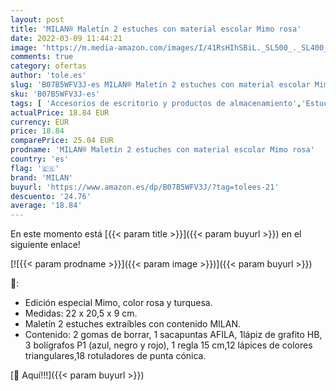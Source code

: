 ```yaml
---
layout: post
title: 'MILAN® Maletín 2 estuches con material escolar Mimo rosa'
date: 2022-03-09 11:44:21
image: 'https://m.media-amazon.com/images/I/41RsHIhSBiL._SL500_._SL400_.jpg'
comments: true
category: ofertas
author: 'tole.es'
slug: 'B07B5WFV3J-es MILAN® Maletín 2 estuches con material escolar Mimo rosa'
sku: 'B07B5WFV3J-es'
tags: [ 'Accesorios de escritorio y productos de almacenamiento','Estuches escolares','Material de oficina','Materiales, organizadores y dispensadores de escritorio','Oficina y papelería','escolar','material','milan', ]
actualPrice: 18.84 EUR
currency: EUR
price: 18.84
comparePrice: 25.04 EUR
prodname: 'MILAN® Maletín 2 estuches con material escolar Mimo rosa'
country: 'es'
flag: '🇪🇸'
brand: 'MILAN'
buyurl: 'https://www.amazon.es/dp/B07B5WFV3J/?tag=tolees-21'
descuento: '24.76'
average: '18.84'
---
```


En este momento está [{{< param title >}}]({{< param buyurl >}}) en el siguiente enlace!

[![{{< param prodname >}}]({{< param image >}})]({{< param buyurl >}})

🔎:

- Edición especial Mimo, color rosa y turquesa.
- Medidas: 22 x 20,5 x 9 cm.
- Maletín 2 estuches extraíbles con contenido MILAN.
- Contenido: 2 gomas de borrar, 1 sacapuntas AFILA, 1lápiz de grafito HB, 3 bolígrafos P1 (azul, negro y rojo), 1 regla 15 cm,12 lápices de colores triangulares,18 rotuladores de punta cónica.

[🛒 Aquí!!!]({{< param buyurl >}})
